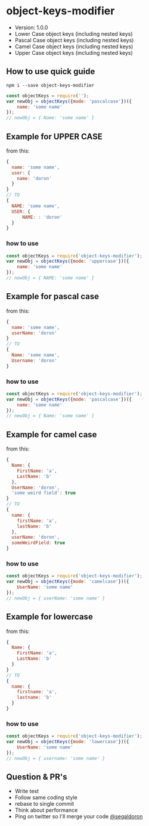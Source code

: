 # object-keys-modifier

  - Version: 1.0.0
  - Lower Case object keys (including nested keys)
  - Pascal Case object keys (including nested keys)
  - Camel Case object keys (including nested keys)
  - Upper Case object keys (including nested keys)

## How to use quick guide
```
npm i --save object-keys-modifier
```
```javascript
const objectKeys = require('');
var newObj = objectKeys({mode: 'pascalcase'})({
    name: 'some name'
});
// newObj = { Name: 'some name' }
```

## Example for UPPER CASE
from this:
```javascript
{
  name: 'some name',
  user: {
    name: 'doron'
  }
}
// TO
{
  NAME: 'some name',
  USER: {
      NAME: : 'doron'
  }
}
```

### how to use
```javascript
const objectKeys = require('object-keys-modifier');
var newObj = objectKeys({mode: 'uppercase'})({
    name: 'some name'
});
// newObj = { NAME: 'some name' }
```

## Example for pascal case
from this:
```javascript
{
  name: 'some name',
  userName: 'doron'
}
// TO
{
  Name: 'some name',
  Username: 'doron'
}
```

### how to use
```javascript
const objectKeys = require('object-keys-modifier');
var newObj = objectKeys({mode: 'pascalcase'})({
    name: 'some name'
});
// newObj = { Name: 'some name' }
```


## Example for camel case
from this:
```javascript
{
  Name: {
    FirstName: 'a',
    LastName: 'b'
  },
  UserName: 'doron',
  'some weird field': true
}
// TO
{
  name: {
    firstName: 'a',
    lastName: 'b'
  },
  userName: 'doron',
  someWeirdField: true
}
```
### how to use
```javascript
const objectKeys = require('object-keys-modifier');
var newObj = objectKeys({mode: 'camelcase'})({
    UserName: 'some name'
});
// newObj = { userName: 'some name' }
```


## Example for lowercase
from this:
```javascript
{
  Name: {
    FirstName: 'a',
    LastName: 'b'
  }
}
// TO
{
  name: {
    firstname: 'a',
    lastname: 'b'
  }
}
```
### how to use
```javascript
const objectKeys = require('object-keys-modifier');
var newObj = objectKeys({mode: 'lowercase'})({
    UserName: 'some name'
});
// newObj = { username: 'some name' }
```

## Question & PR's
- Write test
- Follow same coding style
- rebase to single commit
- Think about performance
- Ping on twitter so I'll merge your code [@segaldoron](https://twitter.com/segaldoron)
